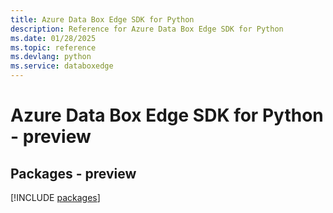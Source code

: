 ```yaml
---
title: Azure Data Box Edge SDK for Python
description: Reference for Azure Data Box Edge SDK for Python
ms.date: 01/28/2025
ms.topic: reference
ms.devlang: python
ms.service: databoxedge
---
```

# Azure Data Box Edge SDK for Python - preview
## Packages - preview
[!INCLUDE [packages](data-box-edge-index.md)]